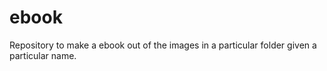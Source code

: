 # ebook
Repository to make a ebook out of the images in a particular folder given a particular name.
